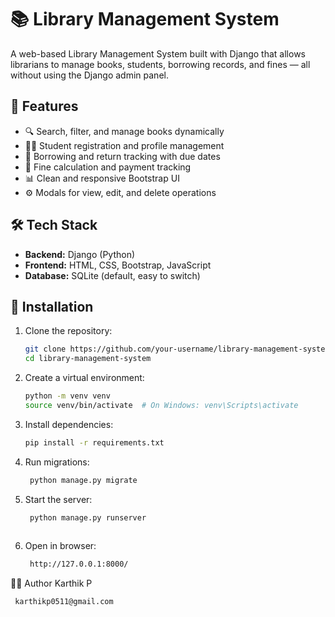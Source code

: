 # 📚 Library Management System

A web-based Library Management System built with Django that allows librarians to manage books, students, borrowing records, and fines — all without using the Django admin panel.

## 🚀 Features

- 🔍 Search, filter, and manage books dynamically
- 👨‍🎓 Student registration and profile management
- 📖 Borrowing and return tracking with due dates
- 💸 Fine calculation and payment tracking
- 📊 Clean and responsive Bootstrap UI
- ⚙️ Modals for view, edit, and delete operations

## 🛠️ Tech Stack

- **Backend:** Django (Python)
- **Frontend:** HTML, CSS, Bootstrap, JavaScript
- **Database:** SQLite (default, easy to switch)

## 🔧 Installation

1. Clone the repository:
   ```bash
   git clone https://github.com/your-username/library-management-system.git
   cd library-management-system
2. Create a virtual environment:
    ```bash
    python -m venv venv
    source venv/bin/activate  # On Windows: venv\Scripts\activate

3. Install dependencies:
    ```bash
    pip install -r requirements.txt

4. Run migrations:
    ```bash
     python manage.py migrate

5. Start the server:
    ```bash
     python manage.py runserver
  
6. Open in browser:
    ```bash
     http://127.0.0.1:8000/

🧑‍💻 Author
     Karthik P
     
     karthikp0511@gmail.com

